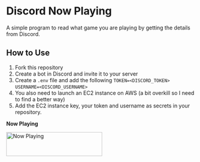 # Discord Now Playing

A simple program to read what game you are playing by getting the details from Discord.

## How to Use
1. Fork this repository
2. Create a bot in Discord and invite it to your server
3. Create a `.env` file and add the following `TOKEN=<DISCORD_TOKEN>` `USERNAME=<DISCORD_USERNAME>`
4. You also need to launch an EC2 instance on AWS (a bit overkill so I need to find a better way)
5. Add the EC2 instance key, your token and username as secrets in your repository.

**Now Playing**

<img src=http://18.130.229.47:80 width="256" height="64" alt="Now Playing">